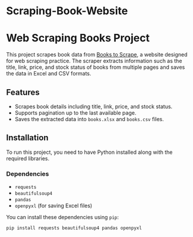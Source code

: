 # Scraping-Book-Website

# Web Scraping Books Project

This project scrapes book data from [Books to Scrape](https://books.toscrape.com/), a website designed for web scraping practice. The scraper extracts information such as the title, link, price, and stock status of books from multiple pages and saves the data in Excel and CSV formats.

## Features

- Scrapes book details including title, link, price, and stock status.
- Supports pagination up to the last available page.
- Saves the extracted data into `books.xlsx` and `books.csv` files.

## Installation

To run this project, you need to have Python installed along with the required libraries. 

### Dependencies

- `requests`
- `beautifulsoup4`
- `pandas`
- `openpyxl` (for saving Excel files)

You can install these dependencies using `pip`:

```bash
pip install requests beautifulsoup4 pandas openpyxl

